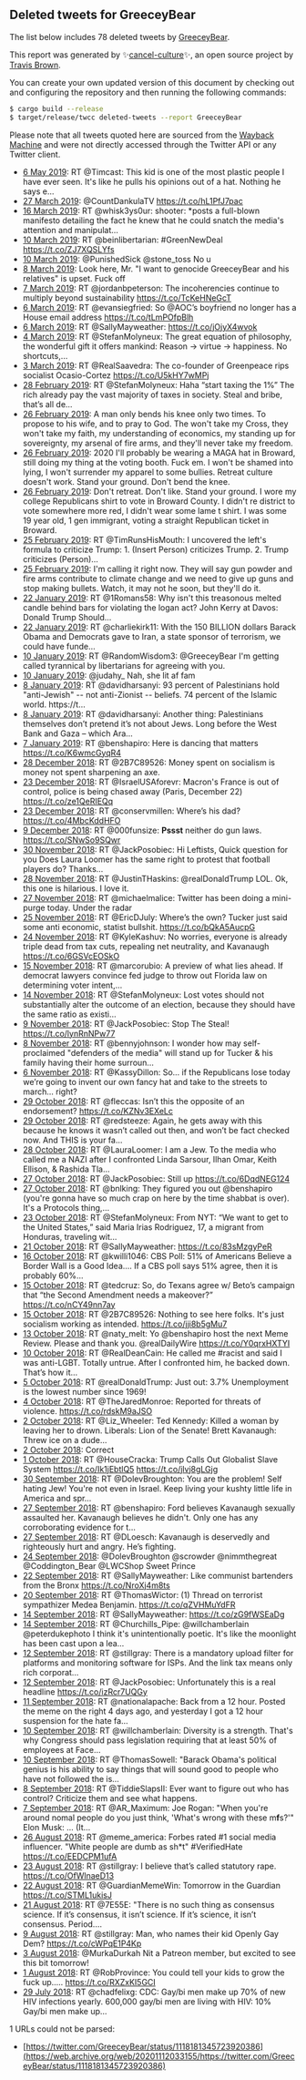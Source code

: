 ## Deleted tweets for GreeceyBear

The list below includes 78 deleted tweets by
[GreeceyBear](https://twitter.com/GreeceyBear).



This report was generated by ✨[cancel-culture](https://github.com/travisbrown/cancel-culture)✨,
an open source project by [Travis Brown](https://twitter.com/travisbrown).

You can create your own updated version of this document by checking out and configuring the
repository and then running the following commands:

```bash
$ cargo build --release
$ target/release/twcc deleted-tweets --report GreeceyBear
```

Please note that all tweets quoted here are sourced from the
[Wayback Machine](https://web.archive.org) and were not directly accessed through the Twitter API or
any Twitter client.

* [ 6 May 2019](https://web.archive.org/web/20190506211428/https://twitter.com/GreeceyBear/status/1125509157120020480): RT @Timcast: This kid is one of the most plastic people I have ever seen.  It's like he pulls his opinions out of a hat.  Nothing he says e… <!--1125509157120020480-->
* [27 March 2019](https://web.archive.org/web/20190327140215/https://twitter.com/GreeceyBear/status/1110904871614582784): @CountDankulaTV https://t.co/hL1PfJ7pac <!--1110904871614582784-->
* [16 March 2019](https://web.archive.org/web/20190316054212/https://twitter.com/GreeceyBear/status/1106792763398520833): RT @whisk3ys0ur: shooter: *posts a full-blown manifesto detailing the fact he knew that he could snatch the media's attention and manipulat… <!--1106792763398520833-->
* [10 March 2019](https://web.archive.org/web/20190310003742/https://twitter.com/GreeceyBear/status/1104541806266589185): RT @beinlibertarian: #GreenNewDeal https://t.co/ZJ7XQSLYfs <!--1104541806266589185-->
* [10 March 2019](https://web.archive.org/web/20190310002504/https://twitter.com/GreeceyBear/status/1104538626959048704): @PunishedSick @stone_toss No u <!--1104538626959048704-->
* [ 8 March 2019](https://web.archive.org/web/20190308211658/https://twitter.com/GreeceyBear/status/1104128902186876928): Look here, Mr. "I want to genocide GreeceyBear and his relatives" is upset. Fuck off <!--1104128902186876928-->
* [ 7 March 2019](https://web.archive.org/web/20190307010611/https://twitter.com/GreeceyBear/status/1103461810710171648): RT @jordanbpeterson: The incoherencies continue to multiply beyond sustainability https://t.co/TcKeHNeGcT <!--1103461810710171648-->
* [ 6 March 2019](https://web.archive.org/web/20190306155502/https://twitter.com/GreeceyBear/status/1103323109266997248): RT @evansiegfried: So @AOC’s boyfriend no longer has a House email address https://t.co/tLmPOfpBlh <!--1103323109266997248-->
* [ 6 March 2019](https://web.archive.org/web/20190306154907/https://twitter.com/GreeceyBear/status/1103321620293271552): RT @SallyMayweather: https://t.co/jOjyX4wvok <!--1103321620293271552-->
* [ 4 March 2019](https://web.archive.org/web/20190304225610/https://twitter.com/GreeceyBear/status/1102704315217649664): RT @StefanMolyneux: The great equation of philosophy, the wonderful gift it offers mankind:  Reason -&gt; virtue -&gt; happiness.  No shortcuts,… <!--1102704315217649664-->
* [ 3 March 2019](https://web.archive.org/web/20190303225014/https://twitter.com/GreeceyBear/status/1102340434188226560): RT @RealSaavedra: The co-founder of Greenpeace rips socialist Ocasio-Cortez https://t.co/U5kHY7wMPj <!--1102340434188226560-->
* [28 February 2019](https://web.archive.org/web/20190228204409/https://twitter.com/GreeceyBear/status/1101221540664930316): RT @StefanMolyneux: Haha “start taxing the 1%”  The rich already pay the vast majority of taxes in society.  Steal and bribe, that’s all de… <!--1101221540664930316-->
* [26 February 2019](https://web.archive.org/web/20190226052353/https://twitter.com/GreeceyBear/status/1100265144591024128): A man only bends his knee only two times. To propose to his wife, and to pray to God. The won't take my Cross, they won't take my faith, my understanding of economics, my standing up for sovereignty, my arsenal of fire arms, and they'll never take my freedom. <!--1100265144591024128-->
* [26 February 2019](https://web.archive.org/web/20190226052353/https://twitter.com/GreeceyBear/status/1100265144591024128): 2020 I'll probably be wearing a MAGA hat in Broward, still doing my thing at the voting booth. Fuck em. I won't be shamed into lying, I won't surrender my apparel to some bullies. Retreat culture doesn't work. Stand your ground. Don't bend the knee. <!--1100264606637977600-->
* [26 February 2019](https://web.archive.org/web/20190226052353/https://twitter.com/GreeceyBear/status/1100265144591024128): Don't retreat. Don't like. Stand your ground. I wore my college Republicans shirt to vote in Broward County. I didn't re district to vote somewhere more red, I didn't wear some lame t shirt. I was some 19 year old, 1 gen immigrant, voting a straight Republican ticket in Broward. <!--1100264243914555392-->
* [25 February 2019](https://web.archive.org/web/20190225171214/https://twitter.com/GreeceyBear/status/1100081046505312256): RT @TimRunsHisMouth: I uncovered the left's formula to criticize Trump:  1. (Insert Person) criticizes Trump.  2. Trump criticizes (Person)… <!--1100081046505312256-->
* [25 February 2019](https://web.archive.org/web/20190225031544/https://twitter.com/GreeceyBear/status/1099870505773993984): I'm calling it right now. They will say gun powder and fire arms contribute to climate change and we need to give up guns and stop making bullets. Watch, it may not he soon, but they'll do it. <!--1099870505773993984-->
* [22 January 2019](https://web.archive.org/web/20190122231604/https://twitter.com/GreeceyBear/status/1087851420748054528): RT @1Romans58: Why isn't this treasonous melted candle behind bars for violating the logan act?   John Kerry at Davos: Donald Trump Should… <!--1087851420748054528-->
* [22 January 2019](https://web.archive.org/web/20190122224024/https://twitter.com/GreeceyBear/status/1087842444916543493): RT @charliekirk11: With the 150 BILLION dollars  Barack Obama and Democrats gave to Iran, a state sponsor of terrorism, we could have funde… <!--1087842444916543493-->
* [10 January 2019](https://web.archive.org/web/20190110154022/https://twitter.com/GreeceyBear/status/1083388085684056064): RT @RandomWisdom3: @GreeceyBear I'm getting called tyrannical by libertarians for agreeing with you. <!--1083388085684056064-->
* [10 January 2019](https://web.archive.org/web/20190110065153/https://twitter.com/GreeceyBear/status/1083255088506916864): @judahy_ Nah, she lit af fam <!--1083255088506916864-->
* [ 8 January 2019](https://web.archive.org/web/20190108160545/https://twitter.com/GreeceyBear/status/1082669697898868738): RT @davidharsanyi: 93 percent of Palestinians hold "anti-Jewish" -- not anti-Zionist -- beliefs. 74 percent of the Islamic world. https://t… <!--1082669697898868738-->
* [ 8 January 2019](https://web.archive.org/web/20190108160540/https://twitter.com/GreeceyBear/status/1082669676897935360): RT @davidharsanyi: Another thing: Palestinians themselves don’t pretend it’s not about Jews. Long before the West Bank and Gaza – which Ara… <!--1082669676897935360-->
* [ 7 January 2019](https://web.archive.org/web/20190107154430/https://twitter.com/GreeceyBear/status/1082301962262114309): RT @benshapiro: Here is dancing that matters https://t.co/K6wmcGyqR4 <!--1082301962262114309-->
* [28 December 2018](https://web.archive.org/web/20181228053250/https://twitter.com/GreeceyBear/status/1078524152661839872): RT @2B7C89526: Money spent on socialism is money not spent sharpening an axe. <!--1078524152661839872-->
* [23 December 2018](https://web.archive.org/web/20181223225501/https://twitter.com/GreeceyBear/status/1076974487357308930): RT @IsraelUSAforevr: Macron's France is out of control, police is being chased away (Paris, December 22)  https://t.co/ze1QeRIEQq <!--1076974487357308930-->
* [23 December 2018](https://web.archive.org/web/20181223181157/https://twitter.com/GreeceyBear/status/1076903251298209793): RT @conservmillen: Where’s his dad? https://t.co/4MbcKddHFO <!--1076903251298209793-->
* [ 9 December 2018](https://web.archive.org/web/20181209224644/https://twitter.com/GreeceyBear/status/1071898972674027522): RT @000funsize: **Pssst** neither do gun laws. https://t.co/SNwSo9SQwr <!--1071898972674027522-->
* [30 November 2018](https://web.archive.org/web/20181130164535/https://twitter.com/GreeceyBear/status/1068546595510206464): RT @JackPosobiec: Hi Leftists,   Quick question for you  Does Laura Loomer has the same right to protest that football players do?   Thanks… <!--1068546595510206464-->
* [28 November 2018](https://web.archive.org/web/20181128035650/https://twitter.com/GreeceyBear/status/1067628357511188480): RT @JustinTHaskins: @realDonaldTrump LOL. Ok, this one is hilarious. I love it. <!--1067628357511188480-->
* [27 November 2018](https://web.archive.org/web/20181127122638/https://twitter.com/GreeceyBear/status/1067394265012150274): RT @michaelmalice: Twitter has been doing a mini-purge today. Under the radar <!--1067394265012150274-->
* [25 November 2018](https://web.archive.org/web/20181125012248/https://twitter.com/GreeceyBear/status/1066502430169464833): RT @EricDJuly: Where’s the own? Tucker just said some anti economic, statist bullshit. https://t.co/bQkA5AucpG <!--1066502430169464833-->
* [24 November 2018](https://web.archive.org/web/20181124202418/https://twitter.com/GreeceyBear/status/1066427310176444417): RT @KyleKashuv: No worries, everyone is already triple dead from tax cuts, repealing net neutrality, and Kavanaugh https://t.co/6GSVcEOSkO <!--1066427310176444417-->
* [15 November 2018](https://web.archive.org/web/20181115044534/https://twitter.com/GreeceyBear/status/1062929579382333440): RT @marcorubio: A preview of what lies ahead.  If democrat lawyers convince fed judge to throw out Florida law on determining voter intent,… <!--1062929579382333440-->
* [14 November 2018](https://web.archive.org/web/20181114231827/https://twitter.com/GreeceyBear/status/1062847257798737921): RT @StefanMolyneux: Lost votes should not substantially alter the outcome of an election, because they should have the same ratio as existi… <!--1062847257798737921-->
* [ 9 November 2018](https://web.archive.org/web/20181109185013/https://twitter.com/GreeceyBear/status/1060967815333793794): RT @JackPosobiec: Stop The Steal! https://t.co/lynRnNPw77 <!--1060967815333793794-->
* [ 8 November 2018](https://web.archive.org/web/20181108211807/https://twitter.com/GreeceyBear/status/1060642647717675009): RT @bennyjohnson: I wonder how may self-proclaimed "defenders of the media" will stand up for Tucker &amp; his family having their home surroun… <!--1060642647717675009-->
* [ 6 November 2018](https://web.archive.org/web/20181106185835/https://twitter.com/GreeceyBear/status/1059882757281775617): RT @KassyDillon: So... if the Republicans lose today we’re going to invent our own fancy hat and take to the streets to march... right? <!--1059882757281775617-->
* [29 October 2018](https://web.archive.org/web/20181029231728/https://twitter.com/GreeceyBear/status/1057048804485140480): RT @fleccas: Isn’t this the opposite of an endorsement? https://t.co/KZNv3EXeLc <!--1057048804485140480-->
* [29 October 2018](https://web.archive.org/web/20181029160624/https://twitter.com/GreeceyBear/status/1056940323002290181): RT @redsteeze: Again, he gets away with this because he knows it wasn’t called out then, and won’t be fact checked now. And THIS is your fa… <!--1056940323002290181-->
* [28 October 2018](https://web.archive.org/web/20181028165847/https://twitter.com/GreeceyBear/status/1056591117821640704): RT @LauraLoomer: I am a Jew.   To the media who called me a NAZI after I confronted Linda Sarsour, Ilhan Omar, Keith Ellison, &amp; Rashida Tla… <!--1056591117821640704-->
* [27 October 2018](https://web.archive.org/web/20181027212616/https://twitter.com/GreeceyBear/status/1056296044366086144): RT @JackPosobiec: Still up https://t.co/6DqdNEG124 <!--1056296044366086144-->
* [27 October 2018](https://web.archive.org/web/20181027001245/https://twitter.com/GreeceyBear/status/1055975553398960128): RT @bnlking: They figured you out @benshapiro (you're gonna have so much crap on here by the time shabbat is over). It's a Protocols thing,… <!--1055975553398960128-->
* [23 October 2018](https://web.archive.org/web/20181023191333/https://twitter.com/GreeceyBear/status/1054813093635731456): RT @StefanMolyneux: From NYT: “We want to get to the United States,” said Maria Irias Rodriguez, 17, a migrant from Honduras, traveling wit… <!--1054813093635731456-->
* [21 October 2018](https://web.archive.org/web/20181021023216/https://twitter.com/GreeceyBear/status/1053836336715759616): RT @SallyMayweather: https://t.co/83sMzgyPeR <!--1053836336715759616-->
* [16 October 2018](https://web.archive.org/web/20181016130314/https://twitter.com/GreeceyBear/status/1052183185336033281): RT @kwilli1046: CBS Poll: 51% of Americans Believe a Border Wall is a Good Idea....   If a CBS poll says 51% agree, then it is probably 60%… <!--1052183185336033281-->
* [15 October 2018](https://web.archive.org/web/20181015024019/https://twitter.com/GreeceyBear/status/1051664035375194112): RT @tedcruz: So, do Texans agree w/ Beto’s campaign that “the Second Amendment needs a makeover?” https://t.co/nCY49nn7ay <!--1051664035375194112-->
* [15 October 2018](https://web.archive.org/web/20181015022253/https://twitter.com/GreeceyBear/status/1051659648133189632): RT @2B7C89526: Nothing to see here folks. It's just socialism working as intended. https://t.co/jji8b5gMu7 <!--1051659648133189632-->
* [13 October 2018](https://web.archive.org/web/20181013071124/https://twitter.com/GreeceyBear/status/1051007479998500864): RT @naty_melt: Yo @benshapiro host the next Meme Review. Please and thank you.  @realDailyWire https://t.co/Y0qrxHXTYI <!--1051007479998500864-->
* [10 October 2018](https://web.archive.org/web/20181010192104/https://twitter.com/GreeceyBear/status/1050103943014035459): RT @RealDeanCain: He called me #racist and said I was anti-LGBT.  Totally untrue.    After I confronted him, he backed down.  That’s how it… <!--1050103943014035459-->
* [ 5 October 2018](https://web.archive.org/web/20181005142158/https://twitter.com/GreeceyBear/status/1048216732702265344): RT @realDonaldTrump: Just out: 3.7% Unemployment is the lowest number since 1969! <!--1048216732702265344-->
* [ 4 October 2018](https://web.archive.org/web/20181004192603/https://twitter.com/GreeceyBear/status/1047930869913178112): RT @TheJaredMonroe: Reported for threats of violence. https://t.co/rdskM9aJSO <!--1047930869913178112-->
* [ 2 October 2018](https://web.archive.org/web/20181002220054/https://twitter.com/GreeceyBear/status/1047245063477186560): RT @Liz_Wheeler: Ted Kennedy: Killed a woman by leaving her to drown.  Liberals: Lion of the Senate!  Brett Kavanaugh: Threw ice on a dude… <!--1047245063477186560-->
* [ 2 October 2018](https://web.archive.org/web/20181002014116/https://twitter.com/GreeceyBear/status/1046938132686475264): Correct <!--1046938132686475264-->
* [ 1 October 2018](https://web.archive.org/web/20181001171208/https://twitter.com/GreeceyBear/status/1046810005087965185): RT @HouseCracka: Trump Calls Out Globalist Slave System https://t.co/Ik1jEbtlQ5 https://t.co/jlvj8gLGjg <!--1046810005087965185-->
* [30 September 2018](https://web.archive.org/web/20180930222243/https://twitter.com/GreeceyBear/status/1046525778073202694): RT @DolevBroughton: You are the problem! Self hating Jew! You're not even in Israel. Keep living your kushty little life in America and spr… <!--1046525778073202694-->
* [27 September 2018](https://web.archive.org/web/20180927220346/https://twitter.com/GreeceyBear/status/1045433845582106630): RT @benshapiro: Ford believes Kavanaugh sexually assaulted her. Kavanaugh believes he didn't. Only one has any corroborating evidence for t… <!--1045433845582106630-->
* [27 September 2018](https://web.archive.org/web/20180927194504/https://twitter.com/GreeceyBear/status/1045398940550647808): RT @DLoesch: Kavanaugh is deservedly and righteously hurt and angry. He’s fighting. <!--1045398940550647808-->
* [24 September 2018](https://web.archive.org/web/20180924041723/https://twitter.com/GreeceyBear/status/1044078317815689221): @DolevBroughton @scrowder @nimmthegreat @Coddington_Bear @LWCShop Sweet Prince <!--1044078317815689221-->
* [22 September 2018](https://web.archive.org/web/20180922173445/https://twitter.com/GreeceyBear/status/1043554205980610560): RT @SallyMayweather: Like communist bartenders from the Bronx https://t.co/NroXj4m8ts <!--1043554205980610560-->
* [20 September 2018](https://web.archive.org/web/20180920200628/https://twitter.com/GreeceyBear/status/1042867610977746944): RT @ThomasWictor: (1) Thread on terrorist sympathizer Medea Benjamin.  https://t.co/qZVHMuYdFR <!--1042867610977746944-->
* [14 September 2018](https://web.archive.org/web/20180914131250/https://twitter.com/GreeceyBear/status/1040589189572698112): RT @SallyMayweather: https://t.co/zG9fWSEaDg <!--1040589189572698112-->
* [14 September 2018](https://web.archive.org/web/20180914131043/https://twitter.com/GreeceyBear/status/1040588656870940675): RT @Churchills_Pipe: @willchamberlain @peterdukephoto I think it's unintentionally poetic. It's like the moonlight has been cast upon a lea… <!--1040588656870940675-->
* [12 September 2018](https://web.archive.org/web/20180912222946/https://twitter.com/GreeceyBear/status/1040004570682937345): RT @stillgray: There is a mandatory upload filter for platforms and monitoring software for ISPs. And the link tax means only rich corporat… <!--1040004570682937345-->
* [12 September 2018](https://web.archive.org/web/20180912195309/https://twitter.com/GreeceyBear/status/1039965156837679105): RT @JackPosobiec: Unfortunately this is a real headline https://t.co/izRcr7UQGy <!--1039965156837679105-->
* [11 September 2018](https://web.archive.org/web/20180911001523/https://twitter.com/GreeceyBear/status/1039306374277210113): RT @nationalapache: Back from a 12 hour.  Posted the meme on the right 4 days ago, and yesterday I got a 12 hour suspension for the hate fa… <!--1039306374277210113-->
* [10 September 2018](https://web.archive.org/web/20180910135013/https://twitter.com/GreeceyBear/status/1039149045925769216): RT @willchamberlain: Diversity is a strength.  That's why Congress should pass legislation requiring that at least 50% of employees at Face… <!--1039149045925769216-->
* [10 September 2018](https://web.archive.org/web/20180910130309/https://twitter.com/GreeceyBear/status/1039137201198694400): RT @ThomasSowell: "Barack Obama's political genius is his ability to say things that will sound good to people who have not followed the is… <!--1039137201198694400-->
* [ 8 September 2018](https://web.archive.org/web/20180908173406/https://twitter.com/GreeceyBear/status/1038480612292812801): RT @TiddieSlapsII: Ever want to figure out who has control? Criticize them and see what happens. <!--1038480612292812801-->
* [ 7 September 2018](https://web.archive.org/web/20180907152707/https://twitter.com/GreeceyBear/status/1038086267995660293): RT @AR_Maximum: Joe Rogan: "When you're around nomal people do you just think, 'What's wrong with these m****f****s?'"  Elon Musk: ...  (It… <!--1038086267995660293-->
* [26 August 2018](https://web.archive.org/web/20180826211956/https://twitter.com/GreeceyBear/status/1033826402833973250): RT @meme_america: Forbes rated #1 social media influencer.  "White people are dumb as sh*t" #VerifiedHate https://t.co/EEDCPM1ufA <!--1033826402833973250-->
* [23 August 2018](https://web.archive.org/web/20180823160447/https://twitter.com/GreeceyBear/status/1032659929147027457): RT @stillgray: I believe that’s called statutory rape. https://t.co/OfWlnaeD13 <!--1032659929147027457-->
* [22 August 2018](https://web.archive.org/web/20180822010929/https://twitter.com/GreeceyBear/status/1032072231655022592): RT @GuardianMemeWin: Tomorrow in the Guardian https://t.co/STML1ukisJ <!--1032072231655022592-->
* [21 August 2018](https://web.archive.org/web/20180821152145/https://twitter.com/GreeceyBear/status/1031924323735486464): RT @7E55E: "There is no such thing as consensus science. If it’s consensus,  it isn’t science. If it’s science, it isn’t consensus. Period.… <!--1031924323735486464-->
* [ 9 August 2018](https://web.archive.org/web/20180809230422/https://twitter.com/GreeceyBear/status/1027692090623516672): RT @stillgray: Man, who names their kid Openly Gay Dem? https://t.co/cWPqE1P4Kp <!--1027692090623516672-->
* [ 3 August 2018](https://web.archive.org/web/20180803131626/https://twitter.com/GreeceyBear/status/1025369805195563009): @MurkaDurkah Nit a Patreon member, but excited to see this bit tomorrow! <!--1025369805195563009-->
* [ 1 August 2018](https://web.archive.org/web/20180801235140/https://twitter.com/GreeceyBear/status/1024804891171188736): RT @RobProvince: You could tell your kids to grow the fuck up..... https://t.co/RXZxKI5GCI <!--1024804891171188736-->
* [29 July 2018](https://web.archive.org/web/20180729151426/https://twitter.com/GreeceyBear/status/1023587561539821568): RT @chadfelixg: CDC: Gay/bi men make up 70% of new HIV infections yearly.  600,000 gay/bi men are living with HIV: 10%  Gay/bi men make up… <!--1023587561539821568-->

1 URLs could not be parsed:

* [https://twitter.com/GreeceyBear/status/1118181345723920386](https://web.archive.org/web/20201112033155/https://twitter.com/GreeceyBear/status/1118181345723920386)
